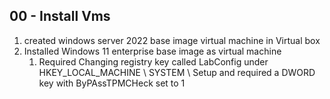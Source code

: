 ## 00 - Install Vms


 1. created windows server 2022 base image virtual machine in Virtual box
 2. Installed Windows 11 enterprise base image as virtual machine
    1. Required Changing registry key called LabConfig under  HKEY_LOCAL_MACHINE \ SYSTEM \ Setup and required a DWORD key with ByPAssTPMCHeck set to 1 